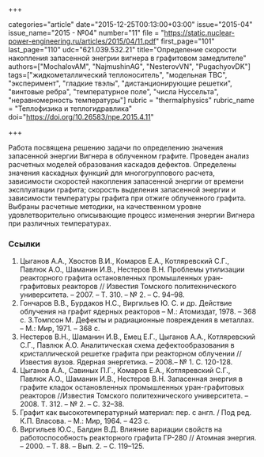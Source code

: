 +++

categories="article"
date="2015-12-25T00:13:00+03:00"
issue="2015-04"
issue_name="2015 - №04"
number="11"
file = "https://static.nuclear-power-engineering.ru/articles/2015/04/11.pdf"
first_page="101"
last_page="110"
udc="621.039.532.21"
title="Определение скорости накопления запасенной энегрии вигнера в графитовом замедлителе"
authors=["MochalovAM", "NajmushinAG", "NesterovVN", "PugachyovDK"]
tags=["жидкометаллический теплоноситель", "модельная ТВС", "эксперимент", "гладкие твэлы", "дистанционирующие решетки", "винтовые ребра", "температурное поле", "числа Нуссельта", "неравномерность температуры"]
rubric = "thermalphysics"
rubric_name = "Теплофизика и теплогидравлика"
doi="https://doi.org/10.26583/npe.2015.4.11"

+++

Работа посвящена решению задачи по определению значения запасенной энергии Вигнера в облученном графите. Проведен анализ расчетных моделей образования каскадов дефектов. Определены значения каскадных функций для многогруппового расчета, зависимости скоростей накопления запасенной энергии от времени эксплуатации графита; скорость выделения запасенной энергии и зависимости температуры графита при отжиге облученного графита. Выбраны расчетные методики, на качественном уровне удовлетворительно описывающие процесс изменения энергии Вигнера при различных температурах.

### Ссылки

1. Цыганов А.А., Хвостов В.И., Комаров Е.А., Котляревский С.Г., Павлюк А.О., Шаманин И.В., Нестеров В.Н. Проблемы утилизации реакторного графита остановленных промышленных уран-графитовых реакторов // Известия Томского политехнического университета. – 2007. – Т. 310. – № 2. – C. 94–98.
2. Гончаров В.В., Бурдаков Н.С., Виргильев Ю. С. и др. Действие облучения на графит ядерных реакторов – М.: Атомиздат, 1978. – 368 с.
3.Томпсон М. Дефекты и радиационные повреждения в металлах. – М.: Мир, 1971. – 368 с.
4. Нестеров В.Н., Шаманин И.В., Емец Е.Г., Цыганов А.А., Котляревский С.Г., Павлюк А.О. Аналитическая схема дефектообразования в кристаллической решетке графита при реакторном облучении // Известия вузов. Ядерная энергетика. – 2008.– № 1. С. 120-128.
5. Цыганов А.А., Савиных П.Г., Комаров Е.А., Котляревский С.Г., Павлюк А.О., Шаманин И.В., Нестеров В.Н. Запасенная энергия в графите кладок остановленных промышленных уран-графитовых реакторов //Известия Томского политехнического университета. – 2008. Т. 312. – № 2. – C. 32–38.
6. Графит как высокотемпературный материал: пер. с англ. / Под ред. К.П. Власова. – М.: Мир, 1964. – 423 с.
7. Виргильев Ю.С., Балдин В.Д. Влияние вариации свойств на работоспособность реакторного графита ГР-280 // Атомная энергия. – 2000. – Т. 88. – Вып. 2. – С. 119–125.